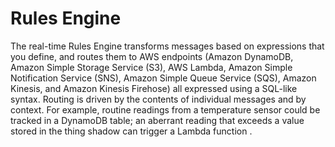 # Rules Engine

The real-time Rules Engine transforms messages based on expressions that you define, and routes them to AWS endpoints \(Amazon DynamoDB, Amazon Simple Storage Service \(S3\), AWS Lambda, Amazon Simple Notification Service \(SNS\), Amazon Simple Queue Service \(SQS\), Amazon Kinesis, and Amazon Kinesis Firehose\) all expressed using a SQL-like syntax. Routing is driven by the contents of individual messages and by context. For example, routine readings from a temperature sensor could be tracked in a DynamoDB table; an aberrant reading that exceeds a value stored in the thing shadow can trigger a Lambda function .

